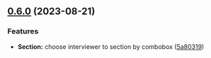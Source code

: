 ## [0.6.0](https://github.com/taskany-inc/hire/compare/v0.5.3...v0.6.0) (2023-08-21)


### Features

* **Section:** choose interviewer to section by combobox ([5a80319](https://github.com/taskany-inc/hire/commit/5a8031979d5d38f2362fade9a072e8e207622a61))

